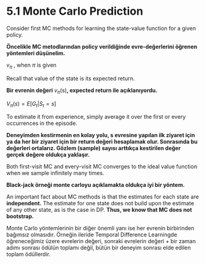 # 5.1 Monte Carlo Prediction

Consider first MC methods for learning the state-value function for a given policy. 

**Öncelikle MC metodlarından policy verildiğinde evre-değerlerini öğrenen yöntemleri düşünelim.**

$v_\pi$ , when $\pi$ is given

Recall that value of the state is its expected return.

**Bir evrenin değeri** $v_\pi$(s)**,  expected return ile açıklanıyordu.**

$V_\pi(s) = E[G_t | S_t = s]$

To estimate it from experience, simply average it over the first or every occurrences in the episode.

**Deneyimden kestirmenin en kolay yolu, s evresine yapılan ilk ziyaret için ya da her bir ziyaret için bir return değeri hesaplamak olur. Sonrasında bu değerleri ortalarız. Gözlem (sample) sayısı arttıkça kestirilen değer gerçek değere oldukça yaklaşır.**

Both first-visit MC and every-visit MC converges to the ideal value function when we sample infinitely many times.

**Black-jack örneği monte carloyu açıklamakta oldukça iyi bir yöntem.**

An important fact about MC methods is that the estimates for each state are ****independent.**** The estimate for one state does not build upon the estimate of any other state, as is the case in DP. ************Thus, we know that MC does not bootstrap.************

Monte Carlo yöntemlerinin bir diğer önemli yanı ise her evrenin birbirinden bağımsız olmasıdır. Örneğin ileride Temporal Difference Learningde öğreneceğimiz üzere evrelerin değeri, sonraki evrelerin değeri + bir zaman adımı sonrası ödülün toplamı değil, bütün bir deneyim sonrası elde edilen toplam ödüllerdir.